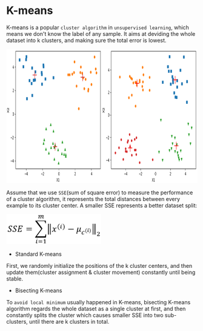 # K-means

K-means is a popular `cluster algorithm` in `unsupervised learning`, which means we don't know the label of any sample. It aims at deviding the whole dataset into k clusters, and making sure the total error is lowest.

<img width='950' height='353' src="https://github.com/Kobeyond/Codes-for-Machine-Learning/blob/master/K-means/data/kmeans.png"/>


Assume that we use `SSE`(sum of square error) to measure the performance of a cluster algorithm, it represents the total distances between every example to its cluster center. A smaller SSE represents a better dataset split:

<img width='250' height='80' src="https://github.com/Kobeyond/Codes-for-Machine-Learning/blob/master/K-means/data/formular.png"/>



- Standard K-means

First, we randomly initialize the positions of the k cluster centers, and then update them(cluster assignment & cluster movement) constantly until being stable. 

- Bisecting K-means

To `avoid local minimum` usually happened in K-means, bisecting K-means algorithm regards the whole dataset as a single cluster at first, and then constantly splits the cluster which causes smaller SSE into two sub-clusters, until there are k clusters in total.




